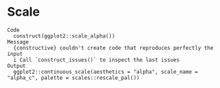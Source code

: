 # Scale

    Code
      construct(ggplot2::scale_alpha())
    Message
      {constructive} couldn't create code that reproduces perfectly the input
      i Call `construct_issues()` to inspect the last issues
    Output
      ggplot2::continuous_scale(aesthetics = "alpha", scale_name = "alpha_c", palette = scales::rescale_pal())

